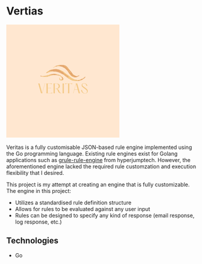 # Vertias

<img src="public/logo.png" width=300 height=300/>

Veritas is a fully customisable JSON-based rule engine implemented using the Go programming language. Existing rule engines exist for Golang applications such as [grule-rule-engine](https://github.com/hyperjumptech/grule-rule-engine) from hyperjumptech. However, the aforementioned engine lacked the required rule customzation and execution flexibility that I desired. 

This project is my attempt at creating an engine that is fully customizable. The engine in this project:
- Utilizes a standardised rule definition structure
- Allows for rules to be evaluated against any user input
- Rules can be designed to specify any kind of response (email response, log response, etc.)

## Technologies

- Go
